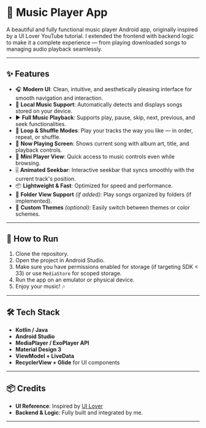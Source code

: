 # 🎵 Music Player App

A beautiful and fully functional music player Android app, originally inspired by a UI Lover YouTube tutorial. I extended the frontend with backend logic to make it a complete experience — from playing downloaded songs to managing audio playback seamlessly.

---

## ✨ Features

- 🎧 **Modern UI**: Clean, intuitive, and aesthetically pleasing interface for smooth navigation and interaction.
- 📁 **Local Music Support**: Automatically detects and displays songs stored on your device.
- ▶️ **Full Music Playback**: Supports play, pause, skip, next, previous, and seek functionalities.
- 🔁 **Loop & Shuffle Modes**: Play your tracks the way you like — in order, repeat, or shuffle.
- 📜 **Now Playing Screen**: Shows current song with album art, title, and playback controls.
- 🎵 **Mini Player View**: Quick access to music controls even while browsing.
- 🎚️ **Animated Seekbar**: Interactive seekbar that syncs smoothly with the current track's position.
- 📦 **Lightweight & Fast**: Optimized for speed and performance.
- 📂 **Folder View Support** *(if added)*: Play songs organized by folders (if implemented).
- 🎨 **Custom Themes** *(optional)*: Easily switch between themes or color schemes.

---

## 🚀 How to Run

1. Clone the repository.
2. Open the project in Android Studio.
3. Make sure you have permissions enabled for storage (if targeting SDK < 33) or use `MediaStore` for scoped storage.
4. Run the app on an emulator or physical device.
5. Enjoy your music! 🎶

---

## 🛠️ Tech Stack

- **Kotlin / Java**
- **Android Studio**
- **MediaPlayer / ExoPlayer API**
- **Material Design 3**
- **ViewModel + LiveData**
- **RecyclerView + Glide** for UI components

---

## 📦 Credits

- **UI Reference**: Inspired by [UI Lover](https://www.youtube.com/@UIlover)
- **Backend & Logic**: Fully built and integrated by me.

---

